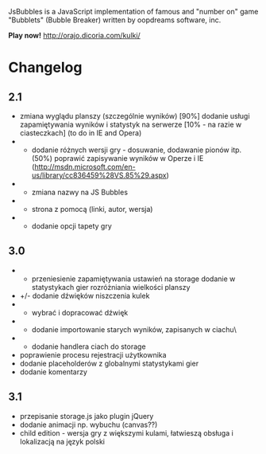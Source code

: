 JsBubbles is a JavaScript implementation of famous and "number on" game "Bubblets" (Bubble Breaker) written by oopdreams software, inc. 

**Play now!** http://orajo.dicoria.com/kulki/

# Changelog

## 2.1
* zmiana wyglądu planszy (szczególnie wyników) [90%] 
dodanie usługi zapamiętywania wyników i statystyk na serwerze [10% - na razie w ciasteczkach] (to do in IE and Opera) 
* + dodanie różnych wersji gry - dosuwanie, dodawanie pionów itp. (50%) 
poprawić zapisywanie wyników w Operze i IE (http://msdn.microsoft.com/en-us/library/cc836459%28VS.85%29.aspx) 
* + zmiana nazwy na JS Bubbles 
* + strona z pomocą (linki, autor, wersja) 
* + dodanie opcji tapety gry 

## 3.0
* + przeniesienie zapamiętywania ustawień na storage 
dodanie w statystykach gier rozróżniania wielkości planszy 
* +/- dodanie dźwięków niszczenia kulek 
* - wybrać i dopracować dźwięk 
* + dodanie importowanie starych wyników, zapisanych w ciachu\ 
* + dodanie handlera ciach do storage 
* poprawienie procesu rejestracji użytkownika 
* dodanie placeholderów z globalnymi statystykami gier 
* dodanie komentarzy 

## 3.1
* przepisanie storage.js jako plugin jQuery 
* dodanie animacji np. wybuchu (canvas??) 
* child edition - wersja gry z większymi kulami, łatwieszą obsługa i lokalizacją na język polski 

